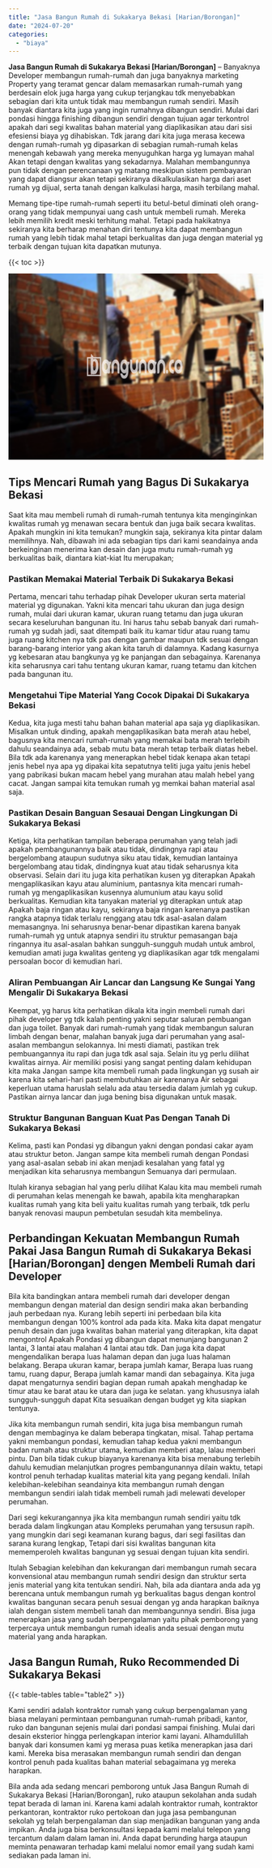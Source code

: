 ```yaml
---
title: "Jasa Bangun Rumah di Sukakarya Bekasi [Harian/Borongan]"
date: "2024-07-20"
categories: 
  - "biaya"
---
```


**Jasa Bangun Rumah di Sukakarya Bekasi \[Harian/Borongan\]** – Banyaknya Developer membangun rumah-rumah dan juga banyaknya marketing Property yang teramat gencar dalam memasarkan rumah-rumah yang berdesain elok juga harga yang cukup terjangkau tdk menyebabkan sebagian dari kita untuk tidak mau membangun rumah sendiri. Masih banyak diantara kita juga yang ingin rumahnya dibangun sendiri. Mulai dari pondasi hingga finishing dibangun sendiri dengan tujuan agar terkontrol apakah dari segi kwalitas bahan material yang diaplikasikan atau dari sisi efesiensi biaya yg dihabiskan. Tdk jarang dari kita juga merasa kecewa dengan rumah-rumah yg dipasarkan di sebagian rumah-rumah kelas menengah kebawah yang mereka menyuguhkan harga yg lumayan mahal Akan tetapi dengan kwalitas yang sekadarnya. Malahan membangunnya pun tidak dengan perencanaan yg matang meskipun sistem pembayaran yang dapat diangsur akan tetapi sekiranya dikalkulasikan harga dari aset rumah yg dijual, serta tanah dengan kalkulasi harga, masih terbilang mahal.

Memang tipe-tipe rumah-rumah seperti itu betul-betul diminati oleh orang-orang yang tidak mempunyai uang cash untuk membeli rumah. Mereka lebih memilih kredit meski terhitung mahal. Tetapi pada hakikatnya sekiranya kita berharap menahan diri tentunya kita dapat membangun rumah yang lebih tidak mahal tetapi berkualitas dan juga dengan material yg terbaik dengan tujuan kita dapatkan mutunya.

{{< toc >}}

![Jasa Bangun Rumah di Sukakarya Bekasi [Harian/Borongan]](/images/borong-bangunan-24.png)

## Tips Mencari Rumah yang Bagus Di Sukakarya Bekasi

Saat kita mau membeli rumah di rumah-rumah tentunya kita menginginkan kwalitas rumah yg menawan secara bentuk dan juga baik secara kwalitas. Apakah mungkin ini kita temukan? mungkin saja, sekiranya kita pintar dalam memilihnya. Nah, dibawah ini ada sebagian tips dari kami seandainya anda berkeinginan menerima kan desain dan juga mutu rumah-rumah yg berkualitas baik, diantara kiat-kiat Itu merupakan;

### Pastikan Memakai Material Terbaik Di Sukakarya Bekasi

Pertama, mencari tahu terhadap pihak Developer ukuran serta material material yg digunakan. Yakni kita mencari tahu ukuran dan juga design rumah, mulai dari ukuran kamar, ukuran ruang tetamu dan juga ukuran secara keseluruhan bangunan itu. Ini harus tahu sebab banyak dari rumah-rumah yg sudah jadi, saat ditempati baik itu kamar tidur atau ruang tamu juga ruang kitchen nya tdk pas dengan gambar maupun tdk sesuai dengan barang-barang interior yang akan kita taruh di dalamnya. Kadang kasurnya yg kebesaran atau bangkunya yg ke panjangan dan sebagainya. Karenanya kita seharusnya cari tahu tentang ukuran kamar, ruang tetamu dan kitchen pada bangunan itu.

### Mengetahui Tipe Material Yang Cocok Dipakai Di Sukakarya Bekasi

Kedua, kita juga mesti tahu bahan bahan material apa saja yg diaplikasikan. Misalkan untuk dinding, apakah mengaplikasikan bata merah atau hebel, bagusnya kita mencari rumah-rumah yang memakai bata merah terlebih dahulu seandainya ada, sebab mutu bata merah tetap terbaik diatas hebel. Bila tdk ada karenanya yang menerapkan hebel tidak kenapa akan tetapi jenis hebel nya apa yg dipakai kita sepatutnya teliti juga yaitu jenis hebel yang pabrikasi bukan macam hebel yang murahan atau malah hebel yang cacat. Jangan sampai kita temukan rumah yg memkai bahan material asal saja.

### Pastikan Desain Banguan Sesauai Dengan Lingkungan Di Sukakarya Bekasi

Ketiga, kita perhatikan tampilan beberapa perumahan yang telah jadi apakah pembangunannya baik atau tidak, dindingnya rapi atau bergelombang ataupun sudutnya siku atau tidak, kemudian lantainya bergelombang atau tidak, dindingnya kuat atau tidak seharusnya kita observasi. Selain dari itu juga kita perhatikan kusen yg diterapkan Apakah mengaplikasikan kayu atau aluminium, pantasnya kita mencari rumah-rumah yg mengaplikasikan kusennya alumunium atau kayu solid berkualitas. Kemudian kita tanyakan material yg diterapkan untuk atap Apakah baja ringan atau kayu, sekiranya baja ringan karenanya pastikan rangka atapnya tidak terlalu renggang atau tdk asal-asalan dalam memasangnya. Ini seharusnya benar-benar dipastikan karena banyak rumah-rumah yg untuk atapnya sendiri itu struktur pemasangan baja ringannya itu asal-asalan bahkan sungguh-sungguh mudah untuk ambrol, kemudian amati juga kwalitas genteng yg diaplikasikan agar tdk mengalami persoalan bocor di kemudian hari.

### Aliran Pembuangan Air Lancar dan Langsung Ke Sungai Yang Mengalir Di Sukakarya Bekasi

Keempat, yg harus kita perhatikan dikala kita ingin membeli rumah dari pihak developer yg tdk kalah penting yakni seputar saluran pembuangan dan juga toilet. Banyak dari rumah-rumah yang tidak membangun saluran limbah dengan benar, malahan banyak juga dari perumahan yang asal-asalan membangun selokannya. Ini mesti diamati, pastikan trek pembuangannya itu rapi dan juga tdk asal saja. Selain itu yg perlu dilihat kwalitas airnya. Air memiliki posisi yang sangat penting dalam kehidupan kita maka Jangan sampe kita membeli rumah pada lingkungan yg susah air karena kita sehari-hari pasti membutuhkan air karenanya Air sebagai keperluan utama haruslah selalu ada atau tersedia dalam jumlah yg cukup. Pastikan airnya lancar dan juga bening bisa digunakan untuk masak.

### Struktur Bangunan Banguan Kuat Pas Dengan Tanah Di Sukakarya Bekasi

Kelima, pasti kan Pondasi yg dibangun yakni dengan pondasi cakar ayam atau struktur beton. Jangan sampe kita membeli rumah dengan Pondasi yang asal-asalan sebab ini akan menjadi kesalahan yang fatal yg menjadikan kita seharusnya membangun Semuanya dari permulaan.

Itulah kiranya sebagian hal yang perlu dilihat Kalau kita mau membeli rumah di perumahan kelas menengah ke bawah, apabila kita mengharapkan kualitas rumah yang kita beli yaitu kualitas rumah yang terbaik, tdk perlu banyak renovasi maupun pembetulan sesudah kita membelinya.

## Perbandingan Kekuatan Membangun Rumah Pakai Jasa Bangun Rumah di Sukakarya Bekasi \[Harian/Borongan\] dengen Membeli Rumah dari Developer

Bila kita bandingkan antara membeli rumah dari developer dengan membangun dengan material dan design sendiri maka akan berbanding jauh perbedaan nya. Kurang lebih seperti ini perbedaan bila kita membangun dengan 100% kontrol ada pada kita. Maka kita dapat mengatur penuh desain dan juga kwalitas bahan material yang diterapkan, kita dapat mengontrol Apakah Pondasi yg dibangun dapat menunjang bangunan 2 lantai, 3 lantai atau malahan 4 lantai atau tdk. Dan juga kita dapat mengendalikan berapa luas halaman depan dan juga luas halaman belakang. Berapa ukuran kamar, berapa jumlah kamar, Berapa luas ruang tamu, ruang dapur, Berapa jumlah kamar mandi dan sebagainya. Kita juga dapat mengaturnya sendiri bagian depan rumah apakah menghadap ke timur atau ke barat atau ke utara dan juga ke selatan. yang khususnya ialah sungguh-sungguh dapat Kita sesuaikan dengan budget yg kita siapkan tentunya.

Jika kita membangun rumah sendiri, kita juga bisa membangun rumah dengan membaginya ke dalam beberapa tingkatan, misal. Tahap pertama yakni membangun pondasi, kemudian tahap kedua yakni membangun badan rumah atau struktur utama, kemudian memberi atap, lalau memberi pintu. Dan bila tidak cukup biayanya karenanya kita bisa menabung terlebih dahulu kemudian melanjutkan progres pembangunannya dilain waktu, tetapi kontrol penuh terhadap kualitas material kita yang pegang kendali. Inilah kelebihan-kelebihan seandainya kita membangun rumah dengan membangun sendiri ialah tidak membeli rumah jadi melewati developer perumahan.

Dari segi kekurangannya jika kita membangun rumah sendiri yaitu tdk berada dalam lingkungan atau Kompleks perumahan yang tersusun rapih. yang mungkin dari segi keamanan kurang bagus, dari segi fasilitas dan sarana kurang lengkap, Tetapi dari sisi kwalitas bangunan kita mememperoleh kwalitas bangunan yg sesuai dengan tujuan kita sendiri.

Itulah Sebagian kelebihan dan kekurangan dari membangun rumah secara konvensional atau membangun rumah sendiri design dan struktur serta jenis material yang kita tentukan sendiri. Nah, bila ada diantara anda ada yg berencana untuk membangun rumah yg berkualitas bagus dengan kontrol kwalitas bangunan secara penuh sesuai dengan yg anda harapkan baiknya ialah dengan sistem membeli tanah dan membangunnya sendiri. Bisa juga menerapkan jasa yang sudah berpengalaman yaitu pihak pemborong yang terpercaya untuk membangun rumah idealis anda sesuai dengan mutu material yang anda harapkan.

## Jasa Bangun Rumah, Ruko Recommended Di Sukakarya Bekasi

{{< table-tables table="table2" >}}

Kami sendiri adalah kontraktor rumah yang cukup berpengalaman yang biasa melayani permintaan pembangunan rumah-rumah pribadi, kantor, ruko dan bangunan sejenis mulai dari pondasi sampai finishing. Mulai dari desain eksterior hingga perlengkapan interior kami layani. Alhamdulillah banyak dari konsumen kami yg merasa puas ketika menerapkan jasa dari kami. Mereka bisa merasakan membangun rumah sendiri dan dengan kontrol penuh pada kualitas bahan material sebagaimana yg mereka harapkan.

Bila anda ada sedang mencari pemborong untuk Jasa Bangun Rumah di Sukakarya Bekasi \[Harian/Borongan\], ruko ataupun sekolahan anda sudah tepat berada di laman ini. Karena kami adalah kontraktor rumah, kontraktor perkantoran, kontraktor ruko pertokoan dan juga jasa pembangunan sekolah yg telah berpengalaman dan siap menjadikan bangunan yang anda impikan. Anda juga bisa berkonsultasi kepada kami melalui telepon yang tercantum dalam dalam laman ini. Anda dapat berunding harga ataupun meminta penawaran terhadap kami melalui nomor email yang sudah kami sediakan pada laman ini.
